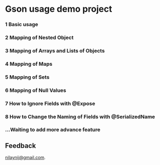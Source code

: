 # Gson usage demo project

### 1 Basic usage
### 2 Mapping of Nested Object
### 3 Mapping of Arrays and Lists of Objects
### 4 Mapping of Maps
### 5 Mapping of Sets
### 6 Mapping of Null Values
### 7 How to Ignore Fields with @Expose
### 8 How to Change the Naming of Fields with @SerializedName
### ...Waiting to add more advance feature

## Feedback

nilaynij@gmail.com.
